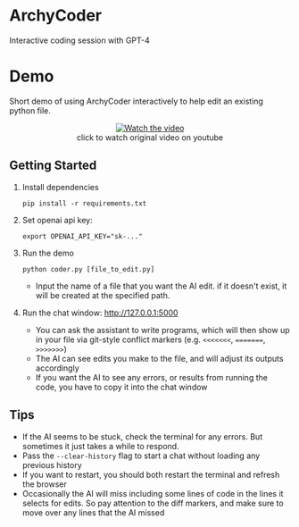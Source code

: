 # ArchyCoder
Interactive coding session with GPT-4

# Demo
Short demo of using ArchyCoder interactively to help edit an existing python file.
<div align="center">
  <a href="https://www.youtube.com/watch?v=-I0BAw2HOIA">
    <img src="assets/demo.gif" alt="Watch the video">
  </a>
  <br/>
  click to watch original video on youtube
</div>

## Getting Started
1. Install dependencies
    ```
    pip install -r requirements.txt
    ```

2. Set openai api key:
    ```
    export OPENAI_API_KEY="sk-..."
    ```

3. Run the demo
    ```
    python coder.py [file_to_edit.py]
    ```
    - Input the name of a file that you want the AI edit. if it doesn't exist, it will be created at the specified path.

4. Run the chat window: http://127.0.0.1:5000
    - You can ask the assistant to write programs, which will then show up in your file via git-style conflict markers (e.g. `<<<<<<<`, `=======`, `>>>>>>>`)
    - The AI can see edits you make to the file, and will adjust its outputs accordingly
    - If you want the AI to see any errors, or results from running the code, you have to copy it into the chat window

## Tips
- If the AI seems to be stuck, check the terminal for any errors. But sometimes it just takes a while to respond.
- Pass the `--clear-history` flag to start a chat without loading any previous history
- If you want to restart, you should both restart the terminal and refresh the browser
- Occasionally the AI will miss including some lines of code in the lines it selects for edits. So pay attention to the diff markers, and make sure to move over any lines that the AI missed
